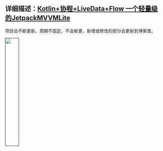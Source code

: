 ## 详细描述：[Kotlin+协程+LiveData+Flow 一个轻量级的JetpackMVVMLite](https://juejin.cn/post/6910906438487539719)

项目会不断更新，周期不固定，不会断更，新增或修改的部分会更新到博客里。

<a href=""><img src="https://p9-juejin.byteimg.com/tos-cn-i-k3u1fbpfcp/94c7cb1f49f247ada4292361462c44ba~tplv-k3u1fbpfcp-watermark.image?" width="30%" /></a>
<!-- ![image](https://p9-juejin.byteimg.com/tos-cn-i-k3u1fbpfcp/94c7cb1f49f247ada4292361462c44ba~tplv-k3u1fbpfcp-watermark.image?) -->
